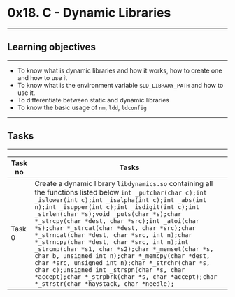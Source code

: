 # 0x18. C - Dynamic Libraries
---
## Learning objectives
---
* To know what is dynamic libraries and how it works, how to create one and how to use it
* To know what is the environment variable `$LD_LIBRARY_PATH` and how to use it.
* To differentiate between static and dynamic libraries
* To know the basic usage of `nm`, `ldd`, `ldconfig`
---
## Tasks
---
|Task no |Tasks	|
|--------|------|
|Task 0  |Create a dynamic library `libdynamics.so` containing all the functions listed below ```int _putchar(char c);int _islower(int c);int _isalpha(int c);int _abs(int n);int _isupper(int c);int _isdigit(int c);int _strlen(char *s);void _puts(char *s);char *_strcpy(char *dest, char *src);int _atoi(char *s);char *_strcat(char *dest, char *src);char *_strncat(char *dest, char *src, int n);char *_strncpy(char *dest, char *src, int n);int _strcmp(char *s1, char *s2);char *_memset(char *s, char b, unsigned int n);char *_memcpy(char *dest, char *src, unsigned int n);char *_strchr(char *s, char c);unsigned int _strspn(char *s, char *accept);char *_strpbrk(char *s, char *accept);char *_strstr(char *haystack, char *needle);```|

